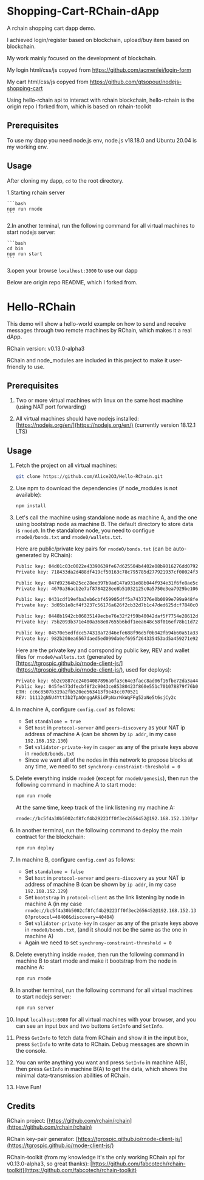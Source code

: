 # Shopping-Cart-RChain-dApp

A rchain shopping cart dapp demo.

I achieved login/register based on blockchain, upload/buy item based on blockchain.

My work mainly focused on the development of blockchain.

My login html/css/js copyed from https://github.com/acmenlei/login-form

My cart html/css/js copyed from https://github.com/gtsopour/nodejs-shopping-cart

Using hello-rchain api to interact with rchain blockchain, hello-rchain is the origin repo I forked from, which is based on rchain-toolkit

## Prerequisites

To use my dapp you need node.js env, node.js v18.18.0 and Ubuntu 20.04 is my working env.

## Usage

After cloning my dapp, `cd` to the root directory.

1.Starting rchain server

    ```bash
    npm run rnode
    ```

2.In another terminal, run the following command for all virtual machines to start nodejs server:

    ```bash
    cd bin
    npm run start
    ``` 
    
3.open your browse `localhost:3000` to use our dapp


Below are origin repo README, which I forked from.

# Hello-RChain

This demo will show a hello-world example on how to send and receive messages through two remote machines by RChain, which makes it a real dApp.

RChain version: v0.13.0-alpha3

RChain and node_modules are included in this project to make it user-friendly to use.

## Prerequisites

1. Two or more virtual machines with linux on the same host machine (using NAT port forwarding)

2. All virtual machines should have nodejs installed: [https://nodejs.org/en/](https://nodejs.org/en/) (currently version 18.12.1 LTS)

## Usage

1. Fetch the project on all virtual machines:

    ```bash
    git clone https://github.com/Alice2O3/Hello-RChain.git
    ```

2. Use npm to download the dependencies (if node_modules is not available):

    ```bash
    npm install
    ```

3. Let's call the machine using standalone node as machine A, and the one using bootstrap node as machine B. The default directory to store data is `rnode0`. In the standalone node, you need to configue `rnode0/bonds.txt` and `rnode0/wallets.txt`.

    Here are public/private key pairs for `rnode0/bonds.txt` (can be auto-generated by RChain):

    ```txt
    Public key: 04d01c03c0022e43390639fe67d625504b4402e08b9016276dd0792edb25c64c56e9a07c402f830415cce99d8afe88e197612cf0fcb69016ce3f6a483dc91923ae
    Private key: 718433da2d488df419cf50163c78c795785d277921937cf00024f3a4eac10ff9

    Public key: 047d92364b25cc28ee397b9ad147a931e88b044f934e31f6fe8ae5cddc2ebb616df7f0f388363929d261a04400f608f3d078f064b039a634b736d999da7a386f92
    Private key: 4670a36acb2e7af8784228ee8b51032125c0a5750e3ea7929be106f495f427fa

    Public key: 0431cdf19efba3eb6cbf459905dff5a7437376e0b0099e799a948fe3ceaf4335c37ddf36ec9289c4ed72e6d4e9c0dc8b8ba79fbfab93c57c385afe7dcd3d811d60
    Private key: 3d05b1e8cf4f3237c56176a626f2cb32d7b1c47ded625dcf7840c01b0f9ed050

    Public key: 0448b1942cb06835149ecbe76e32f2f59b40042daf5f7754e28612de4443b436dcd154c2c4d0dca87ba8050330169550f9ac65343094168aaa6947fe65ac93d671
    Private key: 75b2093b371e480a368e87655b6bdf1eea648c58f016ef78b11d72237bed7976

    Public key: 04570e5edfdcc574318a72d46efe688f96d5f0b942fb94b60a51a332d144dc459b0231239501b91e38d655b68c51e9e0fd49b62e961d2d69c5404bed7c804620d3
    Private key: 982b208ea6567daed5ed099da0ef695f264335453ad5a459271e92f79fd59289
    ```

    Here are the private key and corrsponding public key, REV and wallet files for `rnode0/wallets.txt` (generated by [https://tgrospic.github.io/rnode-client-js/](https://tgrospic.github.io/rnode-client-js/), used for deploys):

    ```txt
    Private key: 6b2c9887ce24094087896a0fa3c64e3faec8ad06f16fbe72da3a44463aeca8a9
    Public key: 045fe473dfecbf8f2c9043ce85380423f860e551c701078879f76b0ab5519074e5f1eac8ea7ebf4d503b36733e388a1774b01b3a8f93d2010a9b66202b97c45ed7
    ETH: cc6c8507b319a2fb520ee563413f9e43cc070521
    REV: 11112gNSU4Ytt3b2TpAQnggARSidPpNxrNkWqFFg52aNe5t6sjCy2c
    ```

4. In machine A, configure `config.conf` as follows:

    - Set `standalone = true`
    - Set `host` in `protocol-server` and `peers-discovery` as your NAT ip address of machine A (can be shown by `ip addr`, in my case `192.168.152.130`)
    - Set `validator-private-key` in `casper` as any of the private keys above in `rnode0/bonds.txt`
    - Since we want all of the nodes in this network to propose blocks at any time, we need to set `synchrony-constraint-threshold = 0`

5. Delete everything inside `rnode0` (except for `rnode0/genesis`), then run the following command in machine A to start rnode:

    ```bash
    npm run rnode
    ```

    At the same time, keep track of the link listening my machine A:

    ```txt
    rnode://bc5f4a30b5002cf8fcf4b29223ff0f3ec2656452@192.168.152.130?protocol=40400&discovery=40404
    ```

6. In another terminal, run the following command to deploy the main contract for the blockchain:

    ```bash
    npm run deploy
    ```

7. In machine B, configure `config.conf` as follows:

    - Set `standalone = false`
    - Set `host` in `protocol-server` and `peers-discovery` as your NAT ip address of machine B (can be shown by `ip addr`, in my case `192.168.152.129`)
    - Set `bootstrap` in `protocol-client` as the link listening by node in machine A (in my case `rnode://bc5f4a30b5002cf8fcf4b29223ff0f3ec2656452@192.168.152.130?protocol=40400&discovery=40404`)
    - Set `validator-private-key` in `casper` as any of the private keys above in `rnode0/bonds.txt`, (and it should not be the same as the one in machine A)
    - Again we need to set `synchrony-constraint-threshold = 0`

8. Delete everything inside `rnode0`, then run the following command in machine B to start rnode and make it bootstrap from the node in machine A:

    ```bash
    npm run rnode
    ```

9. In another terminal, run the following command for all virtual machines to start nodejs server:

    ```bash
    npm run server
    ```

10. Input `localhost:8080` for all virtual machines with your browser, and you can see an input box and two buttons `GetInfo` and `SetInfo`.

11. Press `GetInfo` to fetch data from RChain and show it in the input box, press `SetInfo` to write data to RChain. Debug messages are shown in the console.

12. You can write anything you want and press `SetInfo` in machine A(B), then press `GetInfo` in machine B(A) to get the data, which shows the minimal data-transmission abilities of RChain.

13. Have Fun!

## Credits

RChain project: [https://github.com/rchain/rchain](https://github.com/rchain/rchain)

RChain key-pair generator: [https://tgrospic.github.io/rnode-client-js/](https://tgrospic.github.io/rnode-client-js/)

RChain-toolkit (from my knowledge it's the only working RChain api for v0.13.0-alpha3, so great thanks): [https://github.com/fabcotech/rchain-toolkit](https://github.com/fabcotech/rchain-toolkit)
